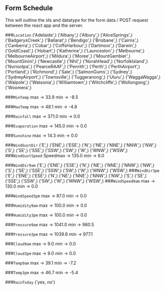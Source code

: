 ## Form Schedule
This will outline the ids and datatype for the form data / POST request between the react app and the server.


###`Location`
('Adelaide',)
('Albany',)
('Albury',)
('AliceSprings',)
('BadgerysCreek',)
('Ballarat',)
('Bendigo',)
('Brisbane',)
('Cairns',)
('Canberra',)
('Cobar',)
('CoffsHarbour',)
('Dartmoor',)
('Darwin',)
('GoldCoast',)
('Hobart',)
('Katherine',)
('Launceston',)
('Melbourne',)
('MelbourneAirport',)
('Mildura',)
('Moree',)
('MountGambier',)
('MountGinini',)
('Newcastle',)
('Nhil',)
('NorahHead',)
('NorfolkIsland',)
('Nuriootpa',)
('PearceRAAF',)
('Penrith',)
('Perth',)
('PerthAirport',)
('Portland',)
('Richmond',)
('Sale',)
('SalmonGums',)
('Sydney',)
('SydneyAirport',)
('Townsville',)
('Tuggeranong',)
('Uluru',)
('WaggaWagga',)
('Walpole',)
('Watsonia',)
('Williamtown',)
('Witchcliffe',)
('Wollongong',)
('Woomera',)
 
###`MinTemp`
max -> 33.9 min -> -8.5

###`MaxTemp`
max -> 48.1 min -> -4.8

###`Rainfall`
max -> 371.0 min -> 0.0

###`Evaporation`
max -> 145.0 min -> 0.0

###`Sunshine`
max -> 14.3 min -> 0.0

###`WindGustDir`
('E',)
('ENE',)
('ESE',)
('N',)
('NE',)
('NNE',)
('NNW',)
('NW',)
('S',)
('SE',)
('SSE',)
('SSW',)
('SW',)
('W',)
('WNW',)
('WSW',)
###`WindGustSpeed`
Speedmax -> 135.0 min -> 6.0

###`WindDir9am`
('E',)
('ENE',)
('ESE',)
('N',)
('NE',)
('NNE',)
('NNW',)
('NW',)
('S',)
('SE',)
('SSE',)
('SSW',)
('SW',)
('W',)
('WNW',)
('WSW',)
###`WindDir3pm`
('E',)
('ENE',)
('ESE',)
('N',)
('NE',)
('NNE',)
('NNW',)
('NW',)
('S',)
('SE',)
('SSE',)
('SSW',)
('SW',)
('W',)
('WNW',)
('WSW',)
###`WindSpeed9am`
max -> 130.0 min -> 0.0

###`WindSpeed3pm`
max -> 87.0 min -> 0.0

###`Humidity9am`
max -> 100.0 min -> 0.0

###`Humidity3pm`
max -> 100.0 min -> 0.0

###`Pressure9am`
max -> 1041.0 min -> 980.5

###`Pressure3pm`
max -> 1039.6 min -> 977.1

###`Cloud9am`
max -> 9.0 min -> 0.0

###`Cloud3pm`
max -> 9.0 min -> 0.0

###`Temp9am`
max -> 39.1 min -> -7.2

###`Temp3pm`
max -> 46.7 min -> -5.4

###`RainToday`
('yes, no')


